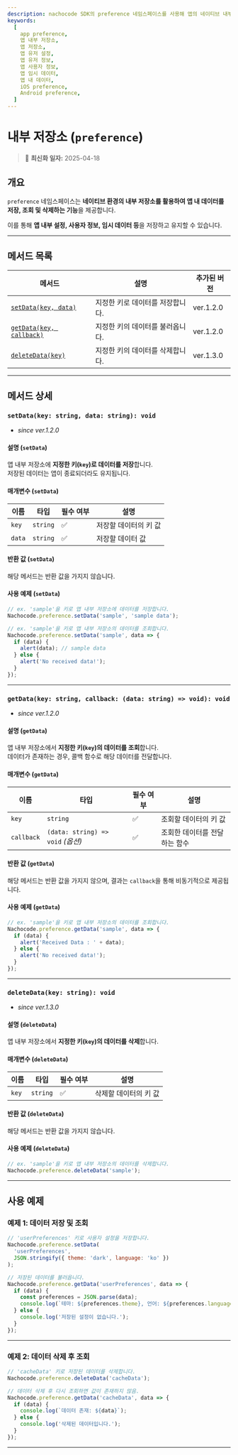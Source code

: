 ```yaml
---
description: nachocode SDK의 preference 네임스페이스를 사용해 앱의 네이티브 내부 저장소에 데이터를 저장, 조회 및 삭제하여 앱 설정이나 사용자 데이터를 간편하게 관리하세요.
keywords:
  [
    app preference,
    앱 내부 저장소,
    앱 저장소,
    앱 유저 설정,
    앱 유저 정보,
    앱 사용자 정보,
    앱 임시 데이터,
    앱 내 데이터,
    iOS preference,
    Android preference,
  ]
---
```


# 내부 저장소 (`preference`)

> 🔔 **최신화 일자:** 2025-04-18

## **개요**

`preference` 네임스페이스는 **네이티브 환경의 내부 저장소를 활용하여 앱 내 데이터를 저장, 조회 및 삭제하는 기능**을 제공합니다.

이를 통해 **앱 내부 설정, 사용자 정보, 임시 데이터 등**을 저장하고 유지할 수 있습니다.

---

## **메서드 목록**

| 메서드                                                                         | 설명                             | 추가된 버전 |
| ------------------------------------------------------------------------------ | -------------------------------- | ----------- |
| [`setData(key, data)`](#setdatakey-string-data-string-void)                    | 지정한 키로 데이터를 저장합니다. | ver.1.2.0   |
| [`getData(key, callback)`](#getdatakey-string-callback-data-string--void-void) | 지정한 키의 데이터를 불러옵니다. | ver.1.2.0   |
| [`deleteData(key)`](#deletedatakey-string-void)                                | 지정한 키의 데이터를 삭제합니다. | ver.1.3.0   |

---

## **메서드 상세**

### **`setData(key: string, data: string): void`**

- _since ver.1.2.0_

#### 설명 (`setData`)

앱 내부 저장소에 **지정한 키(`key`)로 데이터를 저장**합니다.  
저장된 데이터는 앱이 종료되더라도 유지됩니다.

#### 매개변수 (`setData`)

| 이름   | 타입     | 필수 여부 | 설명                  |
| ------ | -------- | --------- | --------------------- |
| `key`  | `string` | ✅        | 저장할 데이터의 키 값 |
| `data` | `string` | ✅        | 저장할 데이터 값      |

#### 반환 값 (`setData`)

해당 메서드는 반환 값을 가지지 않습니다.

#### 사용 예제 (`setData`)

```javascript
// ex. 'sample'을 키로 앱 내부 저장소에 데이터를 저장합니다.
Nachocode.preference.setData('sample', 'sample data');

// ex. 'sample'을 키로 앱 내부 저장소의 데이터를 조회합니다.
Nachocode.preference.setData('sample', data => {
  if (data) {
    alert(data); // sample data
  } else {
    alert('No received data!');
  }
});
```

---

### **`getData(key: string, callback: (data: string) => void): void`**

- _since ver.1.2.0_

#### 설명 (`getData`)

앱 내부 저장소에서 **지정한 키(`key`)의 데이터를 조회**합니다.  
데이터가 존재하는 경우, 콜백 함수로 해당 데이터를 전달합니다.

#### 매개변수 (`getData`)

| 이름       | 타입                              | 필수 여부 | 설명                          |
| ---------- | --------------------------------- | --------- | ----------------------------- |
| `key`      | `string`                          | ✅        | 조회할 데이터의 키 값         |
| `callback` | `(data: string) => void` _(옵션)_ | ✅        | 조회한 데이터를 전달하는 함수 |

#### 반환 값 (`getData`)

해당 메서드는 반환 값을 가지지 않으며, 결과는 `callback`을 통해 비동기적으로 제공됩니다.

#### 사용 예제 (`getData`)

```javascript
// ex. 'sample'을 키로 앱 내부 저장소의 데이터를 조회합니다.
Nachocode.preference.getData('sample', data => {
  if (data) {
    alert('Received Data : ' + data);
  } else {
    alert('No received data!');
  }
});
```

---

### **`deleteData(key: string): void`**

- _since ver.1.3.0_

#### 설명 (`deleteData`)

앱 내부 저장소에서 **지정한 키(`key`)의 데이터를 삭제**합니다.

#### 매개변수 (`deleteData`)

| 이름  | 타입     | 필수 여부 | 설명                  |
| ----- | -------- | --------- | --------------------- |
| `key` | `string` | ✅        | 삭제할 데이터의 키 값 |

#### 반환 값 (`deleteData`)

해당 메서드는 반환 값을 가지지 않습니다.

#### 사용 예제 (`deleteData`)

```javascript
// ex. 'sample'을 키로 앱 내부 저장소의 데이터를 삭제합니다.
Nachocode.preference.deleteData('sample');
```

---

## **사용 예제**

### **예제 1: 데이터 저장 및 조회**

```javascript
// 'userPreferences' 키로 사용자 설정을 저장합니다.
Nachocode.preference.setData(
  'userPreferences',
  JSON.stringify({ theme: 'dark', language: 'ko' })
);

// 저장된 데이터를 불러옵니다.
Nachocode.preference.getData('userPreferences', data => {
  if (data) {
    const preferences = JSON.parse(data);
    console.log(`테마: ${preferences.theme}, 언어: ${preferences.language}`);
  } else {
    console.log('저장된 설정이 없습니다.');
  }
});
```

---

### **예제 2: 데이터 삭제 후 조회**

```javascript
// 'cacheData' 키로 저장된 데이터를 삭제합니다.
Nachocode.preference.deleteData('cacheData');

// 데이터 삭제 후 다시 조회하면 값이 존재하지 않음.
Nachocode.preference.getData('cacheData', data => {
  if (data) {
    console.log(`데이터 존재: ${data}`);
  } else {
    console.log('삭제된 데이터입니다.');
  }
});
```

---
